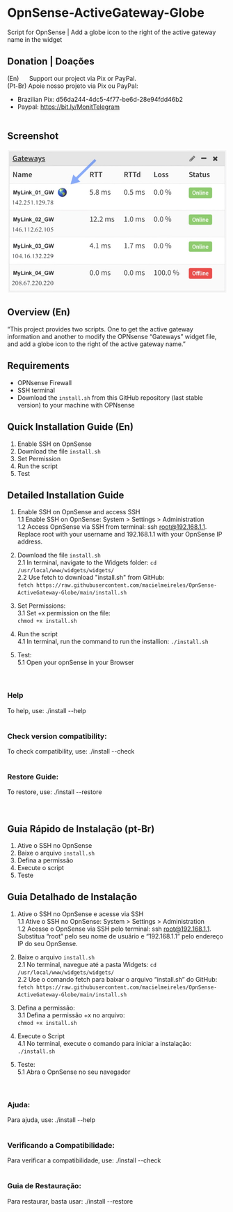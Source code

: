 # OpnSense-ActiveGateway-Globe
Script for OpnSense | Add a globe icon to the right of the active gateway name in the widget


## Donation | Doações
(En)      Support our project via Pix or PayPal. <br />
(Pt-Br) Apoie nosso projeto via Pix ou PayPal: <br />

- Brazilian Pix: d56da244-4dc5-4f77-be6d-28e94fdd46b2 <br />
- Paypal:  https://bit.ly/MonitTelegram <br /><br />

## Screenshot
![Screenshot](https://github.com/macielmeireles/OpnSense-ActiveGateway-Globe/blob/main/screenshot.jpg)


## Overview (En)
“This project provides two scripts. One to get the active gateway information and another to modify the OPNsense “Gateways” widget file, and add a globe icon to the right of the active gateway name.”


## Requirements
- OPNsense Firewall
- SSH terminal
- Download the `install.sh` from this GitHub repository (last stable version) to your machine with OPNsense



## Quick Installation Guide (En)
1. Enable SSH on OpnSense
2. Download the file `install.sh`
3. Set Permission
4. Run the script
5. Test


## Detailed Installation Guide 

1. Enable SSH on OpnSense and access SSH<br />
   1.1 Enable SSH on OpnSense: System > Settings > Administration <br />
   1.2 Access OpnSense via SSH from terminal: ssh root@192.168.1.1. Replace root with your username and 192.168.1.1 with your OpnSense IP address.<br />

2. Download the file `install.sh` <br />
   2.1 In terminal, navigate to the Widgets folder: `cd /usr/local/www/widgets/widgets/`<br />
   2.2 Use fetch to download "install.sh" from GitHub:<br /> 
    `fetch https://raw.githubusercontent.com/macielmeireles/OpnSense-ActiveGateway-Globe/main/install.sh`<br />

3. Set Permissions:<br />
   3.1 Set +x permission on the file:<br /> `chmod +x install.sh`<br />

4. Run the script  <br />
   4.1 In terminal, run the command to run the installion: `./install.sh`<br />

5. Test:<br />
   5.1 Open your opnSense in your Browser<br /><br /><br />
   
### Help
   To help, use: ./install --help <br /><br />

### Check version compatibility:
   To check compatibility, use: ./install --check <br /><br />

### Restore Guide:
   To restore, use: ./install --restore <br /><br /><br />




## Guia Rápido de Instalação (pt-Br)
1. Ative o SSH no OpnSense
2. Baixe o arquivo `install.sh`
3. Defina a permissão
4. Execute o script
5. Teste


## Guia Detalhado de Instalação 

1. Ative o SSH no OpnSense e acesse via SSH<br />
   1.1 Ative o SSH no OpnSense: System > Settings > Administration <br />
   1.2 Acesse o OpnSense via SSH pelo terminal: ssh root@192.168.1.1. Substitua “root” pelo seu nome de usuário e “192.168.1.1” pelo endereço IP do seu OpnSense.<br />

2. Baixe o arquivo `install.sh` <br />
   2.1 No terminal, navegue até a pasta Widgets: `cd /usr/local/www/widgets/widgets/`<br />
   2.2 Use o comando fetch para baixar o arquivo “install.sh” do GitHub: <br /> 
    `fetch https://raw.githubusercontent.com/macielmeireles/OpnSense-ActiveGateway-Globe/main/install.sh`<br />

3. Defina a permissão: <br />
   3.1 Defina a permissão +x no arquivo:<br /> `chmod +x install.sh`<br />

4. Execute o Script  <br />
   4.1 No terminal, execute o comando para iniciar a instalação: `./install.sh`<br />

5. Teste:<br />
   5.1 Abra o OpnSense no seu navegador <br /><br /><br />

### Ajuda:
   Para ajuda, use: ./install --help <br /><br />

### Verificando a Compatibilidade: 
   Para verificar a compatibilidade, use: ./install --check <br /><br />

### Guia de Restauração:
   Para restaurar, basta usar: ./install --restore <br /> 
